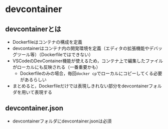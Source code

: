 # devcontainer

## devcontainerとは

- Dockerfileはコンテナの構成を定義
- devcontainerはコンテナ内の開発環境を定義（エディタの拡張機能やデバッグツール等）（Dockerfileではできない）
- VSCodeのDevContainer機能が使えるため，コンテナ上で編集したファイルがローカルにも反映される（一番重要かも）
  - Dockerfileのみの場合，毎回`docker cp`でローカルにコピーしてくる必要があるらしい
- まとめると，Dockerfileだけでは表現しきれない部分をdevcontainerフォルダを用いて表現する

## devcontainer.json

- devcontainerフォルダにdevcontainer.jsonは必須

